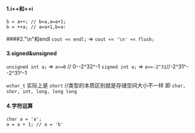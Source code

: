 #### 1.i++和++i
~~~
b = a++; // b=a,a=a+1;   
b = ++a; // a=a+1,b=a:
~~~

####2."\n"和endl
``cout << endl;``  => ``cout << '\n' << flush;``

#### 3.signed&unsigned
``unsigned int a;``  =>  ``a>=0`` // 0--2^32^-1
``signed int a;``  =>  ``a>=-2^31``//-2^31^--2^31^-1

`wchar_t` 实际上是 `short`   //类型的本质区别就是存储空间大小不一样
即 ```char, shor, int, long, long long```
#### 4.字符运算
~~~
char a = 'a';
a = a + 1; // a = 'b'
~~~

